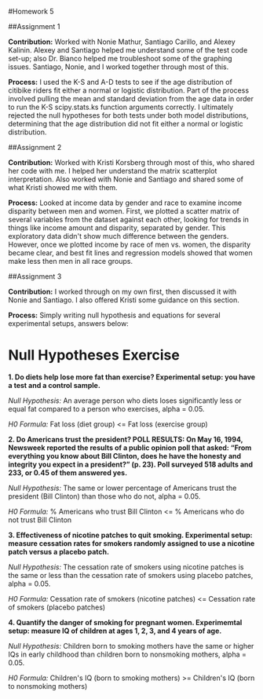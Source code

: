 #Homework 5

##Assignment 1

**Contribution:** Worked with Nonie Mathur, Santiago Carillo, and Alexey Kalinin. Alexey and Santiago helped me understand some of the test code set-up; also Dr. Bianco helped me troubleshoot some of the graphing issues. Santiago, Nonie, and I worked together through most of this. 

**Process:** I used the K-S and A-D tests to see if the age distribution of citibike riders fit either a normal or logistic distribution. Part of the process involved pulling the mean and standard deviation from the age data in order to run the K-S scipy.stats.ks function arguments correctly. I ultimately rejected the null hypotheses for both tests under both model distributions, determining that the age distribution did not fit either a normal or logistic distribution. 

##Assignment 2

**Contribution:** Worked with Kristi Korsberg through most of this, who shared her code with me. I helped her understand the matrix scatterplot interpretation. Also worked with Nonie and Santiago and shared some of what Kristi showed me with them. 

**Process:** Looked at income data by gender and race to examine income disparity between men and women. First, we plotted a scatter matrix of several variables from the dataset against each other, looking for trends in things like income amount and disparity, separated by gender. This exploratory data didn't show much difference between the genders. However, once we plotted income by race of men vs. women, the disparity became clear, and best fit lines and regression models showed that women make less then men in all race groups. 

##Assignment 3

**Contribution:** I worked through on my own first, then discussed it with Nonie and Santiago. I also offered Kristi some guidance on this section.

**Process:** Simply writing null hypothesis and equations for several experimental setups, answers below:

# Null Hypotheses Exercise

**1. Do diets help lose more fat than exercise? Experimental setup: you have a test and a control sample.**

*Null Hypothesis:* An average person who diets loses significantly less or equal fat compared to a person who exercises, alpha = 0.05.

*H0 Formula:* Fat loss (diet group) <= Fat loss (exercise group)

**2. Do Americans trust the president? POLL RESULTS: On May 16, 1994, Newsweek reported the results of a public opinion poll that asked: “From everything you know about Bill Clinton, does he have the honesty and integrity you expect in a president?” (p. 23). Poll surveyed 518 adults and 233, or 0.45 of them answered yes.**

*Null Hypothesis:* The same or lower percentage of Americans trust the president (Bill Clinton) than those who do not, alpha = 0.05.

*H0 Formula:* % Americans who trust Bill Clinton <= % Americans who do not trust Bill Clinton

**3. Effectiveness of nicotine patches to quit smoking. Experimental setup: measure cessation rates for smokers randomly assigned to use a nicotine patch versus a placebo patch.**

*Null Hypothesis:* The cessation rate of smokers using nicotine patches is the same or less than the cessation rate of smokers using placebo patches, alpha = 0.05.

*H0 Formula:* Cessation rate of smokers (nicotine patches) <= Cessation rate of smokers (placebo patches)

**4. Quantify the danger of smoking for pregnant women. Experimemtal setup: measure IQ of children at ages 1, 2, 3, and 4 years of age.**

*Null Hypothesis:* Children born to smoking mothers have the same or higher IQs in early childhood than children born to nonsmoking mothers, alpha = 0.05.

*H0 Formula:* Children's IQ (born to smoking mothers) >= Children's IQ (born to nonsmoking mothers)

